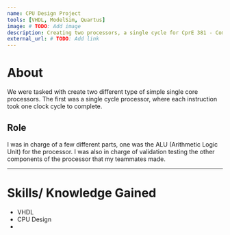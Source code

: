 ```yaml
---
name: CPU Design Project
tools: [VHDL, ModelSim, Quartus]
image: # TODO: Add image
description: Creating two processors, a single cycle for CprE 381 - Computer Organization and Design.
external_url: # TODO: Add link
---
```


# About
We were tasked with create two different type of simple single core processors. The first was a single cycle processor, where each instruction took one clock cycle to complete.
## Role
I was in charge of a few different parts, one was the ALU (Arithmetic Logic Unit) for the processor. I was also in charge of validation testing the other components of the processor that my teammates made.

---

# Skills/ Knowledge Gained

- VHDL
- CPU Design
- 